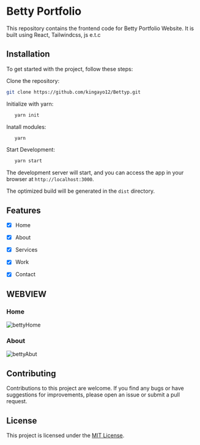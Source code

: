 # Betty Portfolio

This repository contains the frontend code for Betty Portfolio Website. It
is built using React, Tailwindcss, js e.t.c

## Installation

To get started with the project, follow these steps:

 Clone the repository:

   ```bash
   git clone https://github.com/kingayo12/Bettyp.git
   ```

Initialize with yarn:

```bash
   yarn init
   ```

Inatall modules:
```bash
   yarn
   ```

Start Development:
```bash
   yarn start
   ```

The development server will start, and you can access the app in your browser at
`http://localhost:3000`.


The optimized build will be generated in the `dist` directory.

## Features

- [x] Home
- [x] About
- [x] Services
- [x] Work
- [x] Contact


## WEBVIEW 
### Home
![bettyHome](https://github.com/kingayo12/Bettyp/assets/90006482/f9f0c2ab-dc22-40bc-9959-9e8a87e2cb80)

### About
![bettyAbut](https://github.com/kingayo12/Bettyp/assets/90006482/ce5eb561-724e-4524-942f-fe688d362e20)

## Contributing

Contributions to this project are welcome. If you find any bugs or have
suggestions for improvements, please open an issue or submit a pull request.

## License

This project is licensed under the [MIT License](LICENSE).


```
